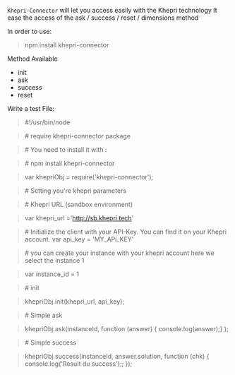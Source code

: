 `Khepri-Connector` will let you access easily with the Khepri technology
It ease the access of the ask / success / reset / dimensions method

In order to use: 

> npm install khepri-connector


Method Available
- init
- ask
- success
- reset


Write a test File:


> \#!/usr/bin/node

> \# require khepri-connector package

> \# You need to install it with :

> \# npm install khepri-connector

> var khepriObj = require('khepri-connector');

> \# Setting you're khepri parameters

> \# Khepri URL (sandbox environment)

> var khepri_url ='http://sb.khepri.tech'

> \# Initialize the client with your  API-Key. You can find it on your Khepri account.
> var api_key = 'MY_APi_KEY'

> \# you can create your instance with your khepri account here we select the instance 1

> var instance_id = 1

> \# init 

> khepriObj.init(khepri_url, api_key);

> \# Simple ask

> khepriObj.ask(instanceId, function (answer) { console.log(answer);} );

> \# Simple success

> khepriObj.success(instanceId, answer.solution, function (chk) { console.log('Result du success');; });
